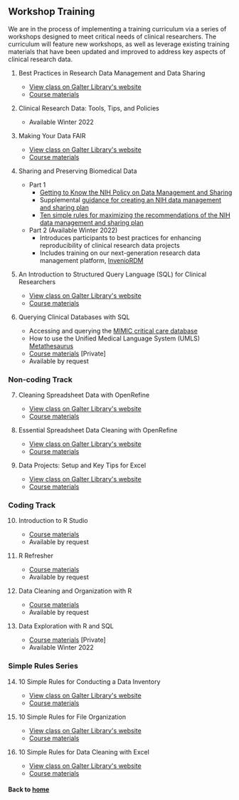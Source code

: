 ## Workshop Training

We are in the process of implementing a training curriculum via a series of workshops designed to meet critical needs of clinical researchers. The curriculum will feature new workshops, as well as leverage existing training materials that have been updated and improved to address key aspects of clinical research data.

1. Best Practices in Research Data Management and Data Sharing
    * [View class on Galter Library's website](https://galter.northwestern.edu/course_info/236)
    * [Course materials](https://doi.org/10.18131/g3-b1qc-3y36)

2. Clinical Research Data: Tools, Tips, and Policies
    * Available Winter 2022

3. Making Your Data FAIR
    * [View class on Galter Library's website](https://galter.northwestern.edu/course_info/259)
    * [Course materials](https://doi.org/10.18131/g3-h30e-v524)

4. Sharing and Preserving Biomedical Data
    * Part 1
        * [Getting to Know the NIH Policy on Data Management and Sharing](https://galter.northwestern.edu/course_info/265)
        * Supplemental [guidance for creating an NIH data management and sharing plan](https://galter.northwestern.edu/galterguides?url=https%3A%2F%2Flibguides.galter.northwestern.edu%2FNIH-Data-Management-Plan)
        * [Ten simple rules for maximizing the recommendations of the NIH data management and sharing plan
](https://journals.plos.org/ploscompbiol/article?id=10.1371/journal.pcbi.1010397)
    * Part 2 (Available Winter 2022)
        * Introduces participants to best practices for enhancing reproducibility of clinical research data projects
        * Includes training on our next-generation research data management platform, [InvenioRDM](https://invenio-software.org/products/rdm/)

5. An Introduction to Structured Query Language (SQL) for Clinical Researchers
    * [View class on Galter Library's website](https://galter.northwestern.edu/course_info/257)
    * [Course materials](https://github.com/galterdatalab/intro-sql-clinical-researchers)

6. Querying Clinical Databases with SQL
    *  Accessing and querying the [MIMIC critical care database](https://mimic.physionet.org/)
    *  How to use the Unified Medical Language System (UMLS) [Metathesaurus](https://www.nlm.nih.gov/research/umls/knowledge_sources/metathesaurus/index.html)
    * [Course materials](https://github.com/galterdatalab/querying-clinical-dbs-with-sql) [Private]
    * Available by request  

### Non-coding Track

7. Cleaning Spreadsheet Data with OpenRefine
    * [View class on Galter Library's website](https://galter.northwestern.edu/course_info/242)
    * [Course materials](https://doi.org/10.18131/g3-vte9-qh32)

8. Essential Spreadsheet Data Cleaning with OpenRefine
    * [View class on Galter Library's website](https://galter.northwestern.edu/course_info/255)
    * [Course materials](https://doi.org/10.18131/g3-eq0h-0b85)

9. Data Projects: Setup and Key Tips for Excel
    * [View class on Galter Library's website](https://galter.northwestern.edu/course_info/256)
    * [Course materials](https://doi.org/10.18131/g3-nv5k-j731)

### Coding Track

10. Introduction to R Studio
    * [Course materials](https://github.com/galterdatalab/intro-to-rstudio)
    * Available by request

11. R Refresher
    * [Course materials](https://github.com/galterdatalab/r-refresher)
    * Available by request

12. Data Cleaning and Organization with R
    * [Course materials](https://github.com/carsonicator/data-cleaning-with-r)
    * Available by request

13. Data Exploration with R and SQL  
    * [Course materials](https://github.com/carsonicator/eda-with-r-and-sql) [Private]
    * Available Winter 2022

### Simple Rules Series

14. 10 Simple Rules for Conducting a Data Inventory
    * [View class on Galter Library's website](https://galter.northwestern.edu/course_info/245)
    * [Course materials](https://doi.org/10.18131/g3-cyd3-ra34)

15. 10 Simple Rules for File Organization
    * [View class on Galter Library's website](https://galter.northwestern.edu/course_info/246)
    * [Course materials](https://doi.org/10.18131/g3-hgs7-ag90)

16. 10 Simple Rules for Data Cleaning with Excel
    * [View class on Galter Library's website](https://galter.northwestern.edu/course_info/247)
    * [Course materials](https://doi.org/10.18131/g3-9efg-n564)

#### Back to [home](https://galterdatalab.github.io/crdm-training/)
